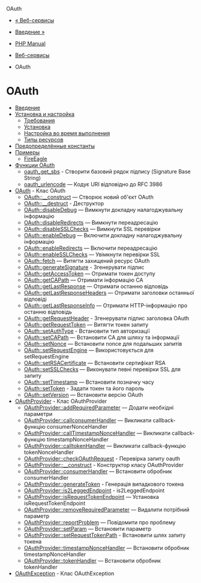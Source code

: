 OAuth

-   [« Веб-сервисы](refs.webservice.html)
    
-   [Введение »](intro.oauth.html)
    
-   [PHP Manual](index.html)
    
-   [Веб-сервисы](refs.webservice.html)
    
-   OAuth
    

# OAuth

-   [Введение](intro.oauth.html)
-   [Установка и настройка](oauth.setup.html)
    -   [Требования](oauth.requirements.html)
    -   [Установка](oauth.installation.html)
    -   [Настройка во время выполнения](oauth.configuration.html)
    -   [Типы ресурсов](oauth.resources.html)
-   [Предопределённые константы](oauth.constants.html)
-   [Примеры](oauth.examples.html)
    -   [FireEagle](oauth.examples.fireeagle.html)
-   [Функции OAuth](ref.oauth.html)
    -   [oauth\_get\_sbs](function.oauth-get-sbs.html) - Створити базовий рядок підпису (Signature Base String)
    -   [oauth\_urlencode](function.oauth-urlencode.html) — Кодує URI відповідно до RFC 3986
-   [OAuth](class.oauth.html) - Клас OAuth
    -   [OAuth::\_\_construct](oauth.construct.html) — Створює новий об'єкт OAuth
    -   [OAuth::\_\_destruct](oauth.destruct.html) - Деструктор
    -   [OAuth::disableDebug](oauth.disabledebug.html) — Вимкнути докладну налагоджувальну інформацію
    -   [OAuth::disableRedirects](oauth.disableredirects.html) — Вимкнути переадресацію
    -   [OAuth::disableSSLChecks](oauth.disablesslchecks.html) — Вимкнути SSL перевірки
    -   [OAuth::enableDebug](oauth.enabledebug.html) — Включити докладну налагоджувальну інформацію
    -   [OAuth::enableRedirects](oauth.enableredirects.html) — Включити переадресацію
    -   [OAuth::enableSSLChecks](oauth.enablesslchecks.html) — Увімкнути перевірки SSL
    -   [OAuth::fetch](oauth.fetch.html) — Витягти захищений ресурс OAuth
    -   [OAuth::generateSignature](oauth.generatesignature.html) - Згенерувати підпис
    -   [OAuth::getAccessToken](oauth.getaccesstoken.html) — Отримати токен доступу
    -   [OAuth::getCAPath](oauth.getcapath.html) — Отримати інформацію CA
    -   [OAuth::getLastResponse](oauth.getlastresponse.html) — Отримати останню відповідь
    -   [OAuth::getLastResponseHeaders](oauth.getlastresponseheaders.html) — Отримати заголовки останньої відповіді
    -   [OAuth::getLastResponseInfo](oauth.getlastresponseinfo.html) — Отримати HTTP-інформацію про останню відповідь
    -   [OAuth::getRequestHeader](oauth.getrequestheader.html) - Згенерувати підпис заголовка OAuth
    -   [OAuth::getRequestToken](oauth.getrequesttoken.html) — Витягти токен запиту
    -   [OAuth::setAuthType](oauth.setauthtype.html) - Встановити тип авторизації
    -   [OAuth::setCAPath](oauth.setcapath.html) — Встановити CA для шляху та інформації
    -   [OAuth::setNonce](oauth.setnonce.html) — Встановити nonce для подальших запитів
    -   [OAuth::setRequestEngine](oauth.setrequestengine.html) — Використовується для setRequestEngine
    -   [OAuth::setRSACertificate](oauth.setrsacertificate.html) — Встановити сертифікат RSA
    -   [OAuth::setSSLChecks](oauth.setsslchecks.html) — Виконувати певні перевірки SSL для запиту
    -   [OAuth::setTimestamp](oauth.settimestamp.html) — Встановити позначку часу
    -   [OAuth::setToken](oauth.settoken.html) - Задати токен та його пароль
    -   [OAuth::setVersion](oauth.setversion.html) — Встановити версію OAuth
-   [OAuthProvider](class.oauthprovider.html) - Клас OAuthProvider
    -   [OAuthProvider::addRequiredParameter](oauthprovider.addrequiredparameter.html) — Додати необхідні параметри
    -   [OAuthProvider::callconsumerHandler](oauthprovider.callconsumerhandler.html) — Викликати callback-функцію consumerNonceHandler
    -   [OAuthProvider::callTimestampNonceHandler](oauthprovider.calltimestampnoncehandler.html) — Викликати callback-функцію timestampNonceHandler
    -   [OAuthProvider::calltokenHandler](oauthprovider.calltokenhandler.html) — Викликати callback-функцію tokenNonceHandler
    -   [OAuthProvider::checkOAuthRequest](oauthprovider.checkoauthrequest.html) - Перевірка запиту oauth
    -   [OAuthProvider::\_\_construct](oauthprovider.construct.html) - Конструктор класу OAuthProvider
    -   [OAuthProvider::consumerHandler](oauthprovider.consumerhandler.html) — Встановити обробник consumerHandler
    -   [OAuthProvider::generateToken](oauthprovider.generatetoken.html) - Генерація випадкового токена
    -   [OAuthProvider::is2LeggedEndpoint](oauthprovider.is2leggedendpoint.html) - is2LeggedEndpoint
    -   [OAuthProvider::isRequestTokenEndpoint](oauthprovider.isrequesttokenendpoint.html) — Установка isRequestTokenEndpoint
    -   [OAuthProvider::removeRequiredParameter](oauthprovider.removerequiredparameter.html) — Видалити потрібний параметр
    -   [OAuthProvider::reportProblem](oauthprovider.reportproblem.html) — Повідомити про проблему
    -   [OAuthProvider::setParam](oauthprovider.setparam.html) — Встановити параметр
    -   [OAuthProvider::setRequestTokenPath](oauthprovider.setrequesttokenpath.html) - Встановити шлях запиту токена
    -   [OAuthProvider::timestampNonceHandler](oauthprovider.timestampnoncehandler.html) — Встановити обробник timestampNonceHandler
    -   [OAuthProvider::tokenHandler](oauthprovider.tokenhandler.html) — Встановити обробник tokenHandler
-   [OAuthException](class.oauthexception.html) - Клас OAuthException